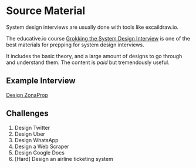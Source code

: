 # Source Material

System design interviews are usually done with tools like excaildraw.io.

The educative.io course [Grokking the System Design Interview](https://www.educative.io/courses/grokking-modern-system-design-interview-for-engineers-managers) is one of the best materials for prepping for system design interviews.

It includes the basic theory, and a large amount of designs to go through and understand them. The content is *paid* but tremendously useful.


## Example Interview

[Design ZonaProp](https://www.youtube.com/watch?v=Rxn52ROtdTs)

## Challenges

1. Design Twitter
2. Design Uber
3. Design WhatsApp
4. Design a Web Scraper
5. Design Google Docs
6. [Hard] Design an airline ticketing system
